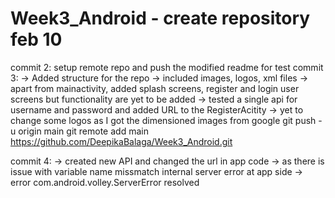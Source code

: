 # Week3_Android - create repository feb 10
commit 2: setup remote repo and push the modified readme for test
commit 3:
	-> Added structure for the repo
	-> included images, logos, xml files
	-> apart from mainactivity, added splash screens, register and login user screens but functionality are yet to be added
	-> tested a single api for username and password and added URL to the RegisterAcitity
	-> yet to change some logos as I got the dimensioned images from google
git push -u origin main
git remote add main https://github.com/DeepikaBalaga/Week3_Android.git

commit 4:
	-> created new API and changed the url in app code
	-> as there is issue with variable name missmatch internal server error at app side
	-> error com.android.volley.ServerError resolved
